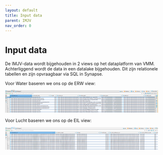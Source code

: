 ```yaml
---
layout: default
title: Input data
parent: IMJV
nav_order: 0
---
```


# Input data

De IMJV-data wordt bijgehouden in 2 views op het dataplatform van VMM. Achterliggend wordt de data in een datalake bijgehouden.
Dit zijn relationele tabellen en zijn opvraagbaar via SQL in Synapse.

Voor Water baseren we ons op de ERW view:

![alt text](image.png)

Voor Lucht baseren we ons op de EIL view:

![alt text](image-1.png)